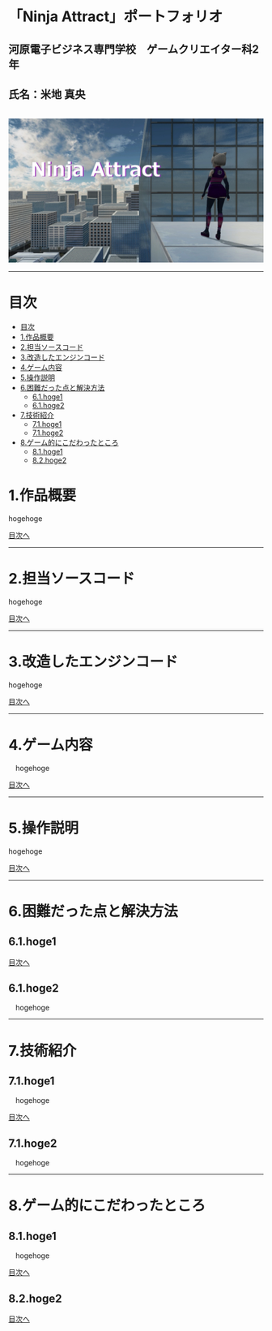 <link href="stylesheet.css" rel="stylesheet"></link>

# **「Ninja Attract」ポートフォリオ**<!-- omit in toc -->
## 河原電子ビジネス専門学校　ゲームクリエイター科2年
## 氏名：米地 真央

<br><!-- タイトル画像 -->
![title](images/title.jpg#titleImage)
<br>

***

# 目次
- [目次](#目次)
- [1.作品概要](#1作品概要)
- [2.担当ソースコード](#2担当ソースコード)
- [3.改造したエンジンコード](#3改造したエンジンコード)
- [4.ゲーム内容](#4ゲーム内容)
- [5.操作説明](#5操作説明)
- [6.困難だった点と解決方法](#6困難だった点と解決方法)
  - [6.1.hoge1](#61hoge1)
  - [6.1.hoge2](#61hoge2)
- [7.技術紹介](#7技術紹介)
  - [7.1.hoge1](#71hoge1)
  - [7.1.hoge2](#71hoge2)
- [8.ゲーム的にこだわったところ](#8ゲーム的にこだわったところ)
  - [8.1.hoge1](#81hoge1)
  - [8.2.hoge2](#82hoge2)

# 1.作品概要

hogehoge

<!-- 目次へのリンク_ここから -->
<section class = "goToIndexText">

[目次へ](#目次)
</section>
<!-- 目次へのリンク_ここまで -->

***

# 2.担当ソースコード

hogehoge

<!-- 目次へのリンク_ここから -->
<section class = "goToIndexText">

[目次へ](#目次)
</section>
<!-- 目次へのリンク_ここまで -->

***

# 3.改造したエンジンコード

hogehoge

<!-- 目次へのリンク_ここから -->
<section class = "goToIndexText">

[目次へ](#目次)
</section>
<!-- 目次へのリンク_ここまで -->

***

# 4.ゲーム内容
&emsp;hogehoge

<!-- 目次へのリンク_ここから -->
<section class = "goToIndexText">

[目次へ](#目次)
</section>
<!-- 目次へのリンク_ここまで -->

***

# 5.操作説明

hogehoge

<!-- 目次へのリンク_ここから -->
<section class = "goToIndexText">

[目次へ](#目次)
</section>
<!-- 目次へのリンク_ここまで -->

***

# 6.困難だった点と解決方法

## 6.1.hoge1

<!-- 目次へのリンク_ここから -->
<section class = "goToIndexText">

[目次へ](#目次)
</section>
<!-- 目次へのリンク_ここまで -->


## 6.1.hoge2
&emsp;hogehoge

***

# 7.技術紹介

## 7.1.hoge1
&emsp;hogehoge

<!-- 目次へのリンク_ここから -->
<section class = "goToIndexText">

[目次へ](#目次)
</section>
<!-- 目次へのリンク_ここまで -->


## 7.1.hoge2
&emsp;hogehoge

***

# 8.ゲーム的にこだわったところ

## 8.1.hoge1
&emsp;hogehoge

<!-- 目次へのリンク_ここから -->
<section class = "goToIndexText">

[目次へ](#目次)
</section>
<!-- 目次へのリンク_ここまで -->

## 8.2.hoge2

<!-- 目次へのリンク_ここから -->
<section class = "goToIndexText">

[目次へ](#目次)
</section>
<!-- 目次へのリンク_ここまで -->

